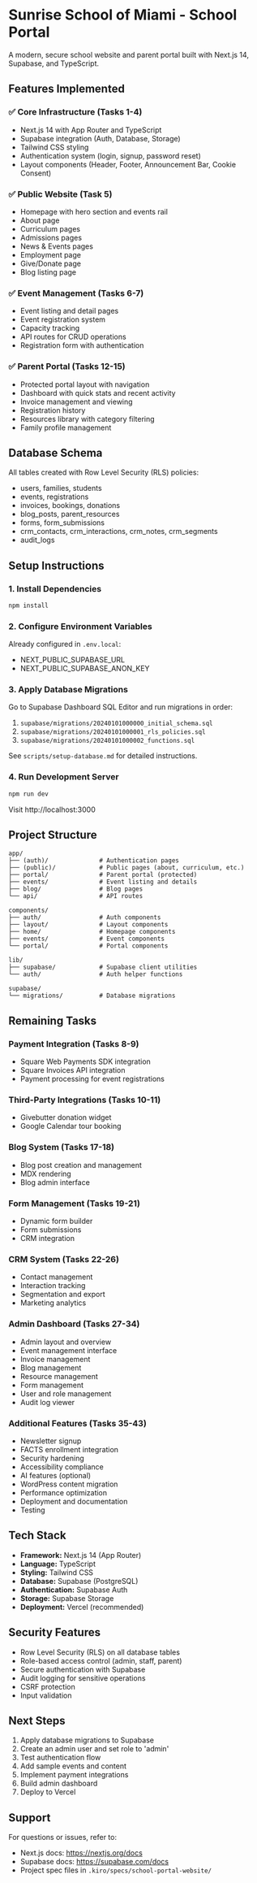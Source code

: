 # Sunrise School of Miami - School Portal

A modern, secure school website and parent portal built with Next.js 14, Supabase, and TypeScript.

## Features Implemented

### ✅ Core Infrastructure (Tasks 1-4)
- Next.js 14 with App Router and TypeScript
- Supabase integration (Auth, Database, Storage)
- Tailwind CSS styling
- Authentication system (login, signup, password reset)
- Layout components (Header, Footer, Announcement Bar, Cookie Consent)

### ✅ Public Website (Task 5)
- Homepage with hero section and events rail
- About page
- Curriculum pages
- Admissions pages
- News & Events pages
- Employment page
- Give/Donate page
- Blog listing page

### ✅ Event Management (Tasks 6-7)
- Event listing and detail pages
- Event registration system
- Capacity tracking
- API routes for CRUD operations
- Registration form with authentication

### ✅ Parent Portal (Tasks 12-15)
- Protected portal layout with navigation
- Dashboard with quick stats and recent activity
- Invoice management and viewing
- Registration history
- Resources library with category filtering
- Family profile management

## Database Schema

All tables created with Row Level Security (RLS) policies:
- users, families, students
- events, registrations
- invoices, bookings, donations
- blog_posts, parent_resources
- forms, form_submissions
- crm_contacts, crm_interactions, crm_notes, crm_segments
- audit_logs

## Setup Instructions

### 1. Install Dependencies
```bash
npm install
```

### 2. Configure Environment Variables
Already configured in `.env.local`:
- NEXT_PUBLIC_SUPABASE_URL
- NEXT_PUBLIC_SUPABASE_ANON_KEY

### 3. Apply Database Migrations
Go to Supabase Dashboard SQL Editor and run migrations in order:
1. `supabase/migrations/20240101000000_initial_schema.sql`
2. `supabase/migrations/20240101000001_rls_policies.sql`
3. `supabase/migrations/20240101000002_functions.sql`

See `scripts/setup-database.md` for detailed instructions.

### 4. Run Development Server
```bash
npm run dev
```

Visit http://localhost:3000

## Project Structure

```
app/
├── (auth)/              # Authentication pages
├── (public)/            # Public pages (about, curriculum, etc.)
├── portal/              # Parent portal (protected)
├── events/              # Event listing and details
├── blog/                # Blog pages
└── api/                 # API routes

components/
├── auth/                # Auth components
├── layout/              # Layout components
├── home/                # Homepage components
├── events/              # Event components
└── portal/              # Portal components

lib/
├── supabase/            # Supabase client utilities
└── auth/                # Auth helper functions

supabase/
└── migrations/          # Database migrations
```

## Remaining Tasks

### Payment Integration (Tasks 8-9)
- Square Web Payments SDK integration
- Square Invoices API integration
- Payment processing for event registrations

### Third-Party Integrations (Tasks 10-11)
- Givebutter donation widget
- Google Calendar tour booking

### Blog System (Tasks 17-18)
- Blog post creation and management
- MDX rendering
- Blog admin interface

### Form Management (Tasks 19-21)
- Dynamic form builder
- Form submissions
- CRM integration

### CRM System (Tasks 22-26)
- Contact management
- Interaction tracking
- Segmentation and export
- Marketing analytics

### Admin Dashboard (Tasks 27-34)
- Admin layout and overview
- Event management interface
- Invoice management
- Blog management
- Resource management
- Form management
- User and role management
- Audit log viewer

### Additional Features (Tasks 35-43)
- Newsletter signup
- FACTS enrollment integration
- Security hardening
- Accessibility compliance
- AI features (optional)
- WordPress content migration
- Performance optimization
- Deployment and documentation
- Testing

## Tech Stack

- **Framework:** Next.js 14 (App Router)
- **Language:** TypeScript
- **Styling:** Tailwind CSS
- **Database:** Supabase (PostgreSQL)
- **Authentication:** Supabase Auth
- **Storage:** Supabase Storage
- **Deployment:** Vercel (recommended)

## Security Features

- Row Level Security (RLS) on all database tables
- Role-based access control (admin, staff, parent)
- Secure authentication with Supabase
- Audit logging for sensitive operations
- CSRF protection
- Input validation

## Next Steps

1. Apply database migrations to Supabase
2. Create an admin user and set role to 'admin'
3. Test authentication flow
4. Add sample events and content
5. Implement payment integrations
6. Build admin dashboard
7. Deploy to Vercel

## Support

For questions or issues, refer to:
- Next.js docs: https://nextjs.org/docs
- Supabase docs: https://supabase.com/docs
- Project spec files in `.kiro/specs/school-portal-website/`
